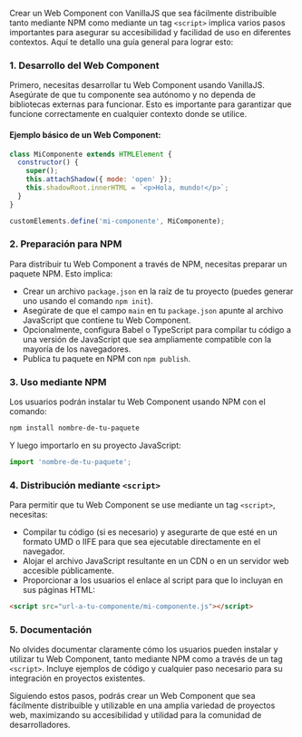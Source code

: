 Crear un Web Component con VanillaJS que sea fácilmente distribuible tanto mediante NPM como mediante un tag `<script>` implica varios pasos importantes para asegurar su accesibilidad y facilidad de uso en diferentes contextos. Aquí te detallo una guía general para lograr esto:

### 1. Desarrollo del Web Component

Primero, necesitas desarrollar tu Web Component usando VanillaJS. Asegúrate de que tu componente sea autónomo y no dependa de bibliotecas externas para funcionar. Esto es importante para garantizar que funcione correctamente en cualquier contexto donde se utilice.

#### Ejemplo básico de un Web Component:

```javascript
class MiComponente extends HTMLElement {
  constructor() {
    super();
    this.attachShadow({ mode: 'open' });
    this.shadowRoot.innerHTML = `<p>Hola, mundo!</p>`;
  }
}

customElements.define('mi-componente', MiComponente);
```

### 2. Preparación para NPM

Para distribuir tu Web Component a través de NPM, necesitas preparar un paquete NPM. Esto implica:

- Crear un archivo `package.json` en la raíz de tu proyecto (puedes generar uno usando el comando `npm init`).
- Asegúrate de que el campo `main` en tu `package.json` apunte al archivo JavaScript que contiene tu Web Component.
- Opcionalmente, configura Babel o TypeScript para compilar tu código a una versión de JavaScript que sea ampliamente compatible con la mayoría de los navegadores.
- Publica tu paquete en NPM con `npm publish`.

### 3. Uso mediante NPM

Los usuarios podrán instalar tu Web Component usando NPM con el comando:

```bash
npm install nombre-de-tu-paquete
```

Y luego importarlo en su proyecto JavaScript:

```javascript
import 'nombre-de-tu-paquete';
```

### 4. Distribución mediante `<script>`

Para permitir que tu Web Component se use mediante un tag `<script>`, necesitas:

- Compilar tu código (si es necesario) y asegurarte de que esté en un formato UMD o IIFE para que sea ejecutable directamente en el navegador.
- Alojar el archivo JavaScript resultante en un CDN o en un servidor web accesible públicamente.
- Proporcionar a los usuarios el enlace al script para que lo incluyan en sus páginas HTML:

```html
<script src="url-a-tu-componente/mi-componente.js"></script>
```

### 5. Documentación

No olvides documentar claramente cómo los usuarios pueden instalar y utilizar tu Web Component, tanto mediante NPM como a través de un tag `<script>`. Incluye ejemplos de código y cualquier paso necesario para su integración en proyectos existentes.

Siguiendo estos pasos, podrás crear un Web Component que sea fácilmente distribuible y utilizable en una amplia variedad de proyectos web, maximizando su accesibilidad y utilidad para la comunidad de desarrolladores.